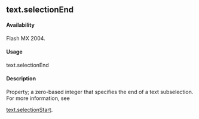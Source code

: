 ## text.selectionEnd

#### Availability

Flash MX 2004.

#### Usage

text.selectionEnd

#### Description

Property; a zero-based integer that specifies the end of a text subselection. For more information, see
>
[text.selectionStart](#text.selectionStart).

<span id="text.selectionStart" class="anchor"></span>


